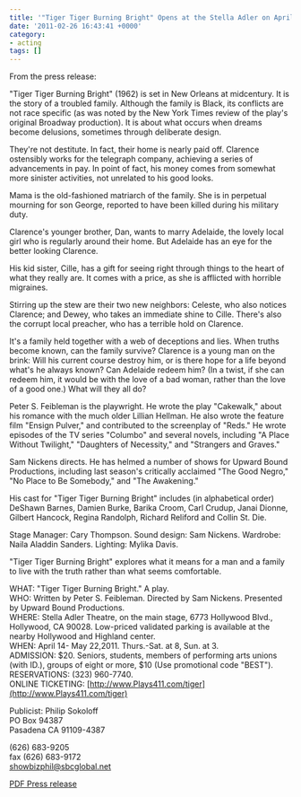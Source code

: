```yaml
---
title: '"Tiger Tiger Burning Bright" Opens at the Stella Adler on April 14'
date: '2011-02-26 16:43:41 +0000'
category:
- acting
tags: []
---
```


From the press release:

"Tiger Tiger Burning Bright" (1962) is set in New Orleans at midcentury. It is
the story of a troubled family. Although the family is Black, its conflicts are
not race specific (as was noted by the New York Times review of the play's
original Broadway production). It is about what occurs when dreams become
delusions, sometimes through deliberate design.

They're not destitute. In fact, their home is nearly paid off. Clarence
ostensibly works for the telegraph company, achieving a series of advancements
in pay. In point of fact, his money comes from somewhat more sinister
activities, not unrelated to his good looks.

Mama is the old-fashioned matriarch of the family. She is in perpetual mourning
for son George, reported to have been killed during his military duty.

Clarence's younger brother, Dan, wants to marry Adelaide, the lovely local girl
who is regularly around their home. But Adelaide has an eye for the better
looking Clarence.

His kid sister, Cille, has a gift for seeing right through things to the heart
of what they really are. It comes with a price, as she is afflicted with
horrible migraines.

Stirring up the stew are their two new neighbors: Celeste, who also notices
Clarence; and Dewey, who takes an immediate shine to Cille. There's also the
corrupt local preacher, who has a terrible hold on Clarence.

It's a family held together with a web of deceptions and lies. When truths
become known, can the family survive? Clarence is a young man on the brink: Will
his current course destroy him, or is there hope for a life beyond what's he
always known? Can Adelaide redeem him? (In a twist, if she can redeem him, it
would be with the love of a bad woman, rather than the love of a good one.) What
will they all do?

Peter S. Feibleman is the playwright. He wrote the play "Cakewalk," about his
romance with the much older Lillian Hellman. He also wrote the feature film
"Ensign Pulver," and contributed to the screenplay of "Reds." He wrote episodes
of the TV series "Columbo" and several novels, including "A Place Without
Twilight," "Daughters of Necessity," and "Strangers and Graves."

Sam Nickens directs. He has helmed a number of shows for Upward Bound
Productions, including last season's critically acclaimed "The Good Negro," "No
Place to Be Somebody," and "The Awakening."

His cast for "Tiger Tiger Burning Bright" includes (in alphabetical order)
DeShawn Barnes, Damien Burke, Barika Croom, Carl Crudup, Janai Dionne, Gilbert
Hancock, Regina Randolph, Richard Reliford and Collin St. Die.

Stage Manager: Cary Thompson. Sound design: Sam Nickens. Wardrobe: Naila Aladdin
Sanders. Lighting: Mylika Davis.

"Tiger Tiger Burning Bright" explores what it means for a man and a family to
live with the truth rather than what seems comfortable.

WHAT: "Tiger Tiger Burning Bright." A play.  
WHO: Written by Peter S.  Feibleman. Directed by Sam Nickens. Presented by
Upward Bound Productions.  
WHERE: Stella Adler Theatre, on the main stage, 6773 Hollywood Blvd., Hollywood,
CA 90028. Low-priced validated parking is available at the nearby Hollywood and
Highland center.  
WHEN: April 14- May 22,2011. Thurs.-Sat. at 8, Sun. at 3.  
ADMISSION: $20. Seniors, students, members of performing arts unions (with ID.),
groups of eight or more, $10 (Use promotional code "BEST").  RESERVATIONS: (323)
960-7740.  
ONLINE TICKETING: [http://www.Plays411.com/tiger](http://www.Plays411.com/tiger)

Publicist: Philip Sokoloff  
 PO Box 94387  
 Pasadena CA 91109-4387  

(626) 683-9205  
 fax (626) 683-9172  
 showbizphil@sbcglobal.net

[PDF Press
release](images/tiger-tiger-press-release.pdf)
